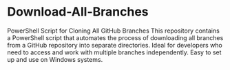 # Download-All-Branches
PowerShell Script for Cloning All GitHub Branches This repository contains a PowerShell script that automates the process of downloading all branches from a GitHub repository into separate directories. Ideal for developers who need to access and work with multiple branches independently. Easy to set up and use on Windows systems.
